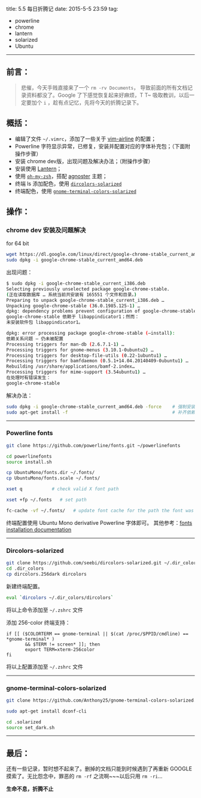 title: 5.5 每日折腾记
date: 2015-5-5 23:59
tag:
- powerline
- chrome
- lantern
- solarized
- Ubuntu

---

前言：
--------------------------

> 悲催，今天手贱直接来了一个 `rm -rv Documents`， 导致前面的所有文档记录资料都没了。Google 了下感觉恢复起来好麻烦，T T~ 
> 吸取教训，以后一定要加个 `i` ，趁有点记忆，先将今天的折腾记录下。

概括：
--------------------------

- 编辑了文件 `~/.vimrc`，添加了一些关于 [vim-airline](https://github.com/bling/vim-airline) 的配置；
- Powerline 字符显示异常，已修复，安装并配置对应的字体补充包；（下面附操作步骤）
- 安装 chrome dev版，出现问题及解决办法；（附操作步骤）
- 安装使用 [Lantern](https://getlantern.org/)；
- 使用 [`oh-my-zsh`](https://github.com/robbyrussell/oh-my-zsh)，搭配 [agnoster](https://github.com/robbyrussell/oh-my-zsh/wiki/themes#agnoster) 主题；
- 终端 ls 添加配色，使用 [`dircolors-solarized`](https://github.com/seebi/dircolors-solarized)
- 终端配色，使用 [`gnome-terminal-colors-solarized`](https://github.com/Anthony25/gnome-terminal-colors-solarized)

<!--more-->

操作：
--------------------------

### chrome dev 安装及问题解决

for 64 bit

```bash
wget https://dl.google.com/linux/direct/google-chrome-stable_current_amd64.deb
sudo dpkg -i google-chrome-stable_current_amd64.deb
```

出现问题：

```bash
$ sudo dpkg -i google-chrome-stable_current_i386.deb
Selecting previously unselected package google-chrome-stable.
(正在读取数据库 … 系统当前共安装有 165551 个文件和目录。)
Preparing to unpack google-chrome-stable_current_i386.deb …
Unpacking google-chrome-stable (36.0.1985.125-1) …
dpkg: dependency problems prevent configuration of google-chrome-stable:
google-chrome-stable 依赖于 libappindicator1；然而：
未安装软件包 libappindicator1。

dpkg: error processing package google-chrome-stable (–install):
依赖关系问题 – 仍未被配置
Processing triggers for man-db (2.6.7.1-1) …
Processing triggers for gnome-menus (3.10.1-0ubuntu2) …
Processing triggers for desktop-file-utils (0.22-1ubuntu1) …
Processing triggers for bamfdaemon (0.5.1+14.04.20140409-0ubuntu1) …
Rebuilding /usr/share/applications/bamf-2.index…
Processing triggers for mime-support (3.54ubuntu1) …
在处理时有错误发生：
google-chrome-stable
```
解决办法：

```bash
sudo dpkg -i google-chrome-stable_current_amd64.deb -force    # 强制安装
sudo apt-get install -f                                       # 补齐依赖
```
---------------------------------------------------------------------------

### Powerline fonts

```bash
git clone https://github.com/powerline/fonts.git ~/powerlinefonts

cd powerlinefonts
source install.sh

cp UbuntuMono/fonts.dir ~/.fonts/
cp UbuntuMono/fonts.scale ~/.fonts/
```

```bash
xset q           # check valid X font path

xset +fp ~/.fonts   # set path
```

```bash
fc-cache -vf ~/.fonts/   # update font cache for the path the font was moved to
```
终端配置使用 Ubuntu Mono derivative Powerline 字体即可。
其他参考：[fonts installation documentation](https://powerline.readthedocs.org/en/latest/installation/linux.html#fonts-installation)

--------------------------------------------------------------------------

### Dircolors-solarized

```bash
git clone https://github.com/seebi/dircolors-solarized.git ~/.dir_colors
cd .dir_colors
cp dircolors.256dark dircolors
```

新建终端配置。

```bash
eval `dircolors ~/.dir_colors/dircolors`
```
将以上命令添加至 `~/.zshrc` 文件

添加 256-color 终端支持：

```
if [[ ($COLORTERM == gnome-terminal || $(cat /proc/$PPID/cmdline) == *gnome-terminal* )                                                                 
       && $TERM != screen* ]]; then
       export TERM=xterm-256color
fi
```

将以上配置添加至 `~/.zshrc` 文件

-------------------------------------------------------------------------

### gnome-terminal-colors-solarized

```bash
git clone https://github.com/Anthony25/gnome-terminal-colors-solarized.git ~/.solarized

sudo apt-get install dconf-cli

cd .solarized
source set_dark.sh
```

---------------------------------------------------------------------

最后：
--------------------------------------------

还有一些记录，暂时想不起来了。删掉的文档只能到时候遇到了再重新 GOOGLE 摸索了。无比怨念中，罪恶的 `rm -rf` 之流啊~~~以后只用 `rm -ri`...
 
**生命不息，折腾不止**


